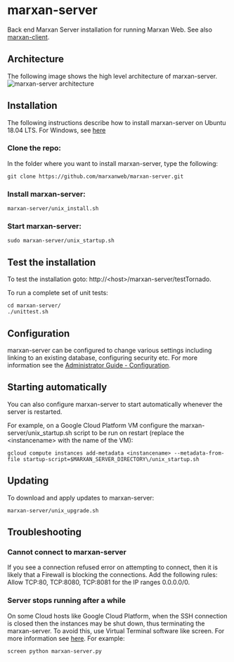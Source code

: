 # marxan-server
Back end Marxan Server installation for running Marxan Web. See also [marxan-client](https://github.com/marxanweb/marxan-client).

## Architecture
The following image shows the high level architecture of marxan-server. 
![marxan-server architecture](https://github.com/marxanweb/marxan-client/raw/master/architecture_client.png)  

## Installation
The following instructions describe how to install marxan-server on Ubuntu 18.04 LTS. For Windows, see [here](https://github.com/marxanweb/general/releases)    

### Clone the repo:  
In the folder where you want to install marxan-server, type the following:
```
git clone https://github.com/marxanweb/marxan-server.git
```
### Install marxan-server:
```
marxan-server/unix_install.sh
```

### Start marxan-server:
```
sudo marxan-server/unix_startup.sh
```

## Test the installation
To test the installation goto: http://\<host\>/marxan-server/testTornado.  

To run a complete set of unit tests:  
```
cd marxan-server/
./unittest.sh
```
  
## Configuration  
marxan-server can be configured to change various settings including linking to an existing database, configuring security etc. For more information see the [Administrator Guide - Configuration](https://docs.marxanweb.org/admin.html#configuration).  

## Starting automatically
You can also configure marxan-server to start automatically whenever the server is restarted.  

For example, on a Google Cloud Platform VM configure the marxan-server/unix_startup.sh script to be run on restart (replace the \<instancename\> with the name of the VM):  

```
gcloud compute instances add-metadata <instancename> --metadata-from-file startup-script=$MARXAN_SERVER_DIRECTORY\/unix_startup.sh
```

## Updating
To download and apply updates to marxan-server:  
```
marxan-server/unix_upgrade.sh 
```

## Troubleshooting
### Cannot connect to marxan-server
If you see a connection refused error on attempting to connect, then it is likely that a Firewall is blocking the connections. Add the following rules: Allow TCP:80, TCP:8080, TCP:8081 for the IP ranges 0.0.0.0/0. 

### Server stops running after a while
On some Cloud hosts like Google Cloud Platform, when the SSH connection is closed then the instances may be shut down, thus terminating the marxan-server. To avoid this, use Virtual Terminal software like screen. For more information see [here](https://www.tecmint.com/keep-remote-ssh-sessions-running-after-disconnection/).  For example:  

```
screen python marxan-server.py
```
